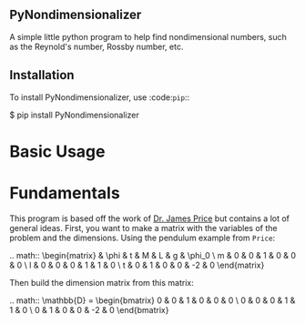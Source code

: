 PyNondimensionalizer
--------------------

A simple little python program to help find nondimensional numbers, such as the Reynold's number, Rossby number, etc.

## Installation

To install PyNondimensionalizer, use :code:`pip`::

$ pip install PyNondimensionalizer

# Basic Usage

# Fundamentals


This program is based off the work of [Dr. James Price](https://www.whoi.edu/science/po/people/jprice/class/DA_SSSA.pdf) but contains a lot of general ideas. First, you want to make a matrix with the variables of the problem and the dimensions. Using the pendulum example from `Price`:

.. math::
    \begin{matrix}
    & \phi & t & M & L & g & \phi_0 \\
    m & 0 & 0 & 1 & 0 & 0 & 0 \\
    l & 0 & 0 & 0 & 1 & 1 & 0 \\
    t & 0 & 1 & 0 & 0 & -2 & 0
    \end{matrix}

Then build the dimension matrix from this matrix:

.. math::
    \mathbb{D} =
    \begin{bmatrix}
    0 & 0 & 1 & 0 & 0 & 0 \\
    0 & 0 & 0 & 1 & 1 & 0 \\
    0 & 1 & 0 & 0 & -2 & 0
    \end{bmatrix}
